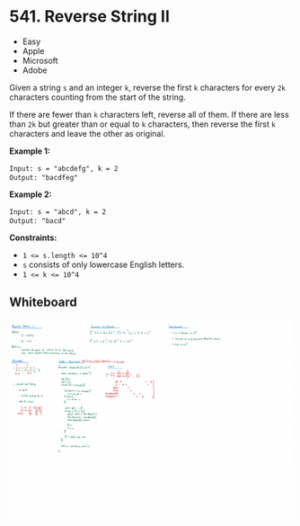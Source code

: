 # 541. Reverse String II
- Easy
- Apple
- Microsoft
- Adobe

Given a string `s` and an integer `k`, reverse the first `k` characters for
every `2k` characters counting from the start of the string.

If there are fewer than `k` characters left, reverse all of them. If there are
less than `2k` but greater than or equal to `k` characters, then reverse the
first `k` characters and leave the other as original.

**Example 1:**
```
Input: s = "abcdefg", k = 2
Output: "bacdfeg"
```

**Example 2:**
```
Input: s = "abcd", k = 2
Output: "bacd"
```

**Constraints:**
- `1 <= s.length <= 10^4`
- `s` consists of only lowercase English letters.
- `1 <= k <= 10^4`

## Whiteboard
![Whiteboard Image 01][whiteboard-image-01]

<!-- Refs -->
[whiteboard-image-01]: whiteboard-01.jpg
